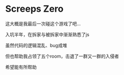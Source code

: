 # Screeps Zero

这大概是我最后一次碰这个游戏了吧...

入坑半年，在拆家与被拆家中渐渐熟悉了js

虽然代码的逻辑混乱、bug成堆

但也帮助我占领了五个room，击退了一群又一群的入侵者

希望能有所帮助
